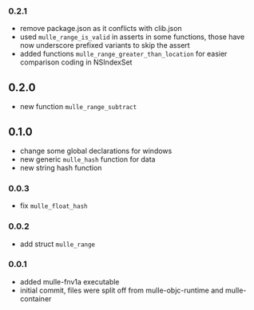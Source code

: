 ### 0.2.1

* remove package.json as it conflicts with clib.json
* used `mulle_range_is_valid` in asserts in some functions, those have now underscore prefixed variants to skip the assert
* added functions `mulle_range_greater_than_location` for easier comparison coding in NSIndexSet

## 0.2.0

* new function `mulle_range_subtract`


## 0.1.0

* change some global declarations for windows
* new generic `mulle_hash` function for data
* new string hash function


### 0.0.3

* fix `mulle_float_hash`

### 0.0.2

* add struct `mulle_range`

### 0.0.1

* added mulle-fnv1a executable
* initial commit, files were split off from mulle-objc-runtime and mulle-container
